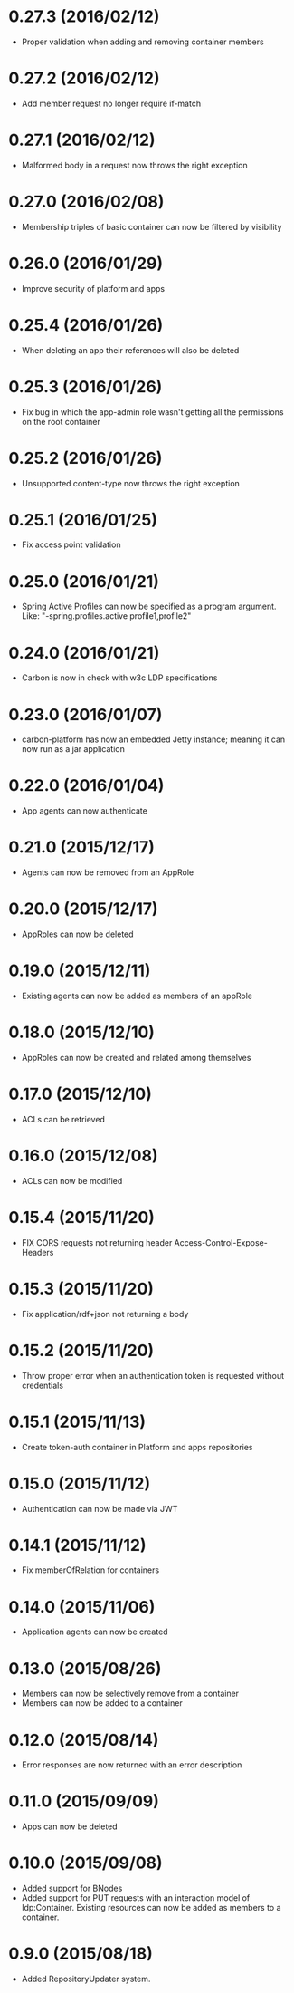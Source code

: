 # 0.27.3 (2016/02/12)
* Proper validation when adding and removing container members
# 0.27.2 (2016/02/12)
* Add member request no longer require if-match
# 0.27.1 (2016/02/12)
* Malformed body in a request now throws the right exception
# 0.27.0 (2016/02/08)
* Membership triples of basic container can now be filtered by visibility
# 0.26.0 (2016/01/29)
* Improve security of platform and apps
# 0.25.4 (2016/01/26)
* When deleting an app their references will also be deleted
# 0.25.3 (2016/01/26)
* Fix bug in which the app-admin role wasn't getting all the permissions on the root container
# 0.25.2 (2016/01/26)
* Unsupported content-type now throws the right exception
# 0.25.1 (2016/01/25)
* Fix access point validation
# 0.25.0 (2016/01/21)
* Spring Active Profiles can now be specified as a program argument. Like: "-spring.profiles.active profile1,profile2"
# 0.24.0 (2016/01/21)
* Carbon is now in check with w3c LDP specifications
# 0.23.0 (2016/01/07)
* carbon-platform has now an embedded Jetty instance; meaning it can now run as a jar application
# 0.22.0 (2016/01/04)
* App agents can now authenticate
# 0.21.0 (2015/12/17)
* Agents can now be removed from an AppRole
# 0.20.0 (2015/12/17)
* AppRoles can now be deleted
# 0.19.0 (2015/12/11)
* Existing agents can now be added as members of an appRole
# 0.18.0 (2015/12/10)
* AppRoles can now be created and related among themselves
# 0.17.0 (2015/12/10)
* ACLs can be retrieved
# 0.16.0 (2015/12/08)
* ACLs can now be modified
# 0.15.4 (2015/11/20)
* FIX CORS requests not returning header Access-Control-Expose-Headers
# 0.15.3 (2015/11/20)
* Fix application/rdf+json not returning a body
# 0.15.2 (2015/11/20)
* Throw proper error when an authentication token is requested without credentials
# 0.15.1 (2015/11/13)
* Create token-auth container in Platform and apps repositories
# 0.15.0 (2015/11/12)
* Authentication can now be made via JWT
# 0.14.1 (2015/11/12)
* Fix memberOfRelation for containers
# 0.14.0 (2015/11/06)
* Application agents can now be created
# 0.13.0 (2015/08/26)
* Members can now be selectively remove from a container
* Members can now be added to a container
# 0.12.0 (2015/08/14)
* Error responses are now returned with an error description
# 0.11.0 (2015/09/09)
* Apps can now be deleted
# 0.10.0 (2015/09/08)
* Added support for BNodes
* Added support for PUT requests with an interaction model of ldp:Container. Existing resources can now be added as
 members to a container.
# 0.9.0 (2015/08/18)
* Added RepositoryUpdater system.